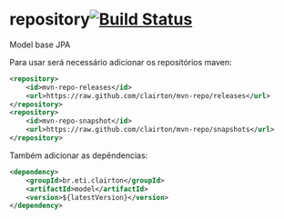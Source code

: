 # repository[![Build Status](https://drone.io/github.com/clairton/model/status.png)](https://drone.io/github.com/clairton/model/latest)

Model base JPA

Para usar será necessário adicionar os repositórios maven:

```xml
<repository>
	<id>mvn-repo-releases</id>
	<url>https://raw.github.com/clairton/mvn-repo/releases</url>
</repository>
<repository>
	<id>mvn-repo-snapshot</id>
	<url>https://raw.github.com/clairton/mvn-repo/snapshots</url>
</repository>
```
 Também adicionar as depêndencias:
```xml
<dependency>
    <groupId>br.eti.clairton</groupId>
	<artifactId>model</artifactId>
	<version>${latestVersion}</version>
</dependency>
```
